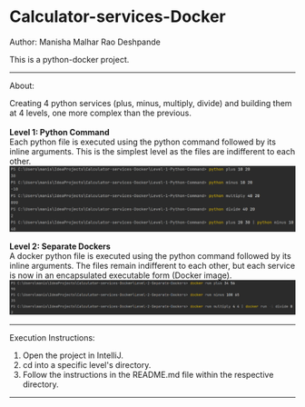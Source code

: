 # Calculator-services-Docker

Author: Manisha Malhar Rao Deshpande

This is a python-docker project.
 
<hr>
About:

Creating 4 python services (plus, minus, multiply, divide)
and building them at 4 levels, one more complex than the previous.
<br>
<br>
<b>Level 1: Python Command</b>
<br>
Each python file is executed using the python command followed by its inline arguments.
This is the simplest level as the files are indifferent to each other.
<br>
![Level 1](/resources/Docker-Level-1.png)
<br>

<b>Level 2: Separate Dockers</b>
<br>
A docker python file is executed using the python command followed by its inline arguments.
The files remain indifferent to each other, but each service is now in an encapsulated executable form (Docker image).
<br>
![Level 2](/resources/Docker-Level-2.png)
<br>


<hr>

Execution Instructions:

1. Open the project in IntelliJ.
2. cd into a specific level's directory.
3. Follow the instructions in the README.md file within the respective directory.

<hr>